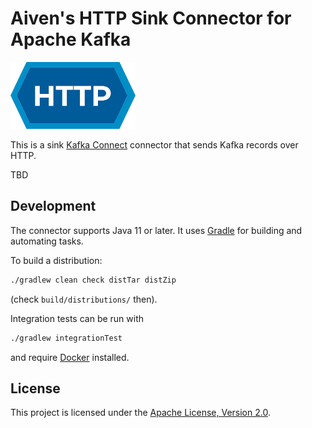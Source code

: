 # Aiven's HTTP Sink Connector for Apache Kafka

![HTTP logo](docs/IETF-Badge-HTTP.png)

This is a sink [Kafka Connect](https://kafka.apache.org/documentation/#connect) connector that sends Kafka records over HTTP.

TBD

## Development

The connector supports Java 11 or later. It uses [Gradle](https://gradle.org/) for building and automating tasks.

To build a distribution:
```bash
./gradlew clean check distTar distZip
```
(check `build/distributions/` then).

Integration tests can be run with 
```bash
./gradlew integrationTest
```
and require [Docker](https://www.docker.com/) installed.

## License

This project is licensed under the [Apache License, Version 2.0](LICENSE).
